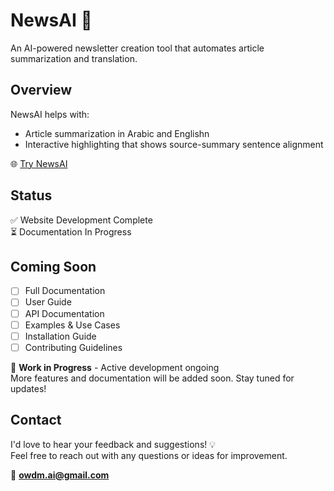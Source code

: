 # NewsAI 📰

An AI-powered newsletter creation tool that automates article summarization and translation.

## Overview

NewsAI helps with:
- Article summarization in Arabic and Englishn
- Interactive highlighting that shows source-summary sentence alignment

🌐 [Try NewsAI](https://newsai.up.railway.app/)

## Status

✅ Website Development Complete  
⏳ Documentation In Progress  

## Coming Soon
- [ ] Full Documentation
- [ ] User Guide
- [ ] API Documentation
- [ ] Examples & Use Cases
- [ ] Installation Guide
- [ ] Contributing Guidelines

🚧 **Work in Progress** - Active development ongoing  
More features and documentation will be added soon. Stay tuned for updates!

## Contact

I'd love to hear your feedback and suggestions! 💡  
Feel free to reach out with any questions or ideas for improvement.

📧 **owdm.ai@gmail.com**


